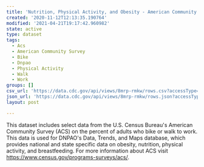 ```yaml
---
title: 'Nutrition, Physical Activity, and Obesity - American Community Survey'
created: '2020-11-12T12:13:35.190764'
modified: '2021-04-21T19:17:42.960982'
state: active
type: dataset
tags:
  - Acs
  - American Community Survey
  - Bike
  - Dnpao
  - Physical Activity
  - Walk
  - Work
groups: []
csv_url: 'https://data.cdc.gov/api/views/8mrp-rmkw/rows.csv?accessType=DOWNLOAD'
json_url: 'https://data.cdc.gov/api/views/8mrp-rmkw/rows.json?accessType=DOWNLOAD'
layout: post

---
```

This dataset includes select data from the U.S. Census Bureau's American Community Survey (ACS) on the percent of adults who bike or walk to work. This data is used for DNPAO's Data, Trends, and Maps database, which provides national and state specific data on obesity, nutrition, physical activity, and breastfeeding. For more information about ACS visit https://www.census.gov/programs-surveys/acs/.
